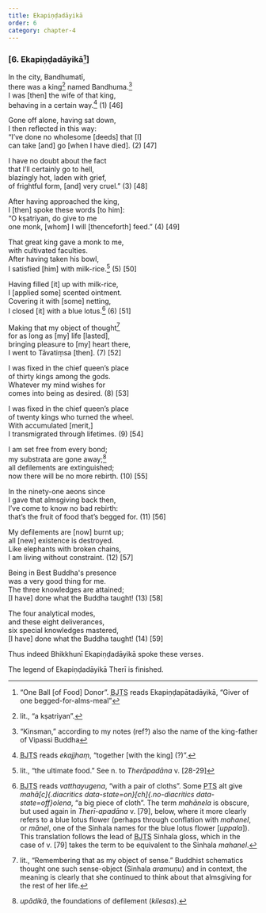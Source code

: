 ```yaml
---
title: Ekapiṇḍadāyikā
order: 6
category: chapter-4
---
```


### \[6. Ekapiṇḍadāyikā[^1]\]

In the city, Bandhumatī,  
there was a king[^2] named Bandhuma.[^3]  
I was \[then\] the wife of that king,  
behaving in a certain way.[^4] (1) \[46\]

Gone off alone, having sat down,  
I then reflected in this way:  
“I’ve done no wholesome \[deeds\] that \[I\]  
can take \[and\] go \[when I have died\]. (2) \[47\]

I have no doubt about the fact  
that I’ll certainly go to hell,  
blazingly hot, laden with grief,  
of frightful form, \[and\] very cruel.” (3) \[48\]

After having approached the king,  
I \[then\] spoke these words \[to him\]:  
“O kṣatriyan, do give to me  
one monk, \[whom\] I will \[thenceforth\] feed.” (4) \[49\]

That great king gave a monk to me,  
with cultivated faculties.  
After having taken his bowl,  
I satisfied \[him\] with milk-rice.[^5] (5) \[50\]

Having filled \[it\] up with milk-rice,  
I \[applied some\] scented ointment.  
Covering it with \[some\] netting,  
I closed \[it\] with a blue lotus.[^6] (6) \[51\]

Making that my object of thought[^7]  
for as long as \[my\] life \[lasted\],  
bringing pleasure to \[my\] heart there,  
I went to Tāvatiṃsa \[then\]. (7) \[52\]

I was fixed in the chief queen’s place  
of thirty kings among the gods.  
Whatever my mind wishes for  
comes into being as desired. (8) \[53\]

I was fixed in the chief queen’s place  
of twenty kings who turned the wheel.  
With accumulated \[merit,\]  
I transmigrated through lifetimes. (9) \[54\]

I am set free from every bond;  
my substrata are gone away;[^8]  
all defilements are extinguished;  
now there will be no more rebirth. (10) \[55\]

In the ninety-one aeons since  
I gave that almsgiving back then,  
I’ve come to know no bad rebirth:  
that’s the fruit of food that’s begged for. (11) \[56\]

My defilements are \[now\] burnt up;  
all \[new\] existence is destroyed.  
Like elephants with broken chains,  
I am living without constraint. (12) \[57\]

Being in Best Buddha's presence  
was a very good thing for me.  
The three knowledges are attained;  
\[I have\] done what the Buddha taught! (13) \[58\]

The four analytical modes,  
and these eight deliverances,  
six special knowledges mastered,  
\[I have\] done what the Buddha taught! (14) \[59\]

Thus indeed Bhikkhunī Ekapiṇḍadāyikā spoke these verses.

The legend of Ekapiṇḍadāyikā Therī is finished.

[^1]: “One Ball \[of Food\] Donor”. <abbr title="Buddha Jayanthi Tripitaka Series">BJTS</abbr> reads Ekapiṇḍapātadāyikā, “Giver of one begged-for-alms-meal”

[^2]: lit., “a kṣatriyan”.

[^3]: “Kinsman,” according to my notes (ref?) also the name of the king-father of Vipassi Buddha

[^4]: <abbr title="Buddha Jayanthi Tripitaka Series">BJTS</abbr> reads *ekajjhaṃ*, “together \[with the king\] (?)”.

[^5]: lit., “the ultimate food.” See n. to *Therāpadāna* v. \[28-29\]

[^6]: <abbr title="Buddha Jayanthi Tripitaka Series">BJTS</abbr> reads *vatthayugena*, “with a pair of cloths”. Some <abbr title="Pali Text Society">PTS</abbr> alt give *mahā[c]{.diacritics data-state=on}[ch]{.no-diacritics data-state=off}olena*, “a big piece of cloth”. The term *mahānela* is obscure, but used again in *Therī-apadāna* v. \[79\], below, where it more clearly refers to a blue lotus flower (perhaps through conflation with *mahanel*, or *mānel*, one of the Sinhala names for the blue lotus flower \[*uppala*\]). This translation follows the lead of <abbr title="Buddha Jayanthi Tripitaka Series">BJTS</abbr> Sinhala gloss, which in the case of v. \[79\] takes the term to be equivalent to the Sinhala *mahanel*.

[^7]: lit., “Remembering that as my object of sense.” Buddhist schematics thought one such sense-object (Sinhala *aramuṇu*) and in context, the meaning is clearly that she continued to think about that almsgiving for the rest of her life.

[^8]: *upādikā*, the foundations of defilement (*kilesas*).
